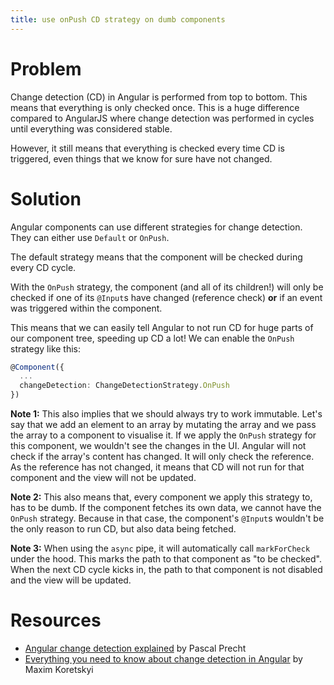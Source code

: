 ```yaml
---
title: use onPush CD strategy on dumb components
---
```


# Problem

Change detection (CD) in Angular is performed from top to bottom. This means that everything is only checked once. This is a huge difference compared to AngularJS where change detection was performed in cycles until everything was considered stable.

However, it still means that everything is checked every time CD is triggered, even things that we know for sure have not changed.

# Solution

Angular components can use different strategies for change detection. They can either use `Default` or `OnPush`.

The default strategy means that the component will be checked during every CD cycle.

With the `OnPush` strategy, the component (and all of its children!) will only be checked if one of its `@Input`s have changed (reference check) **or** if an event was triggered within the component.

This means that we can easily tell Angular to not run CD for huge parts of our component tree, speeding up CD a lot! We can enable the `OnPush` strategy like this:

```ts
@Component({
  ...
  changeDetection: ChangeDetectionStrategy.OnPush
})
```

**Note 1:** This also implies that we should always try to work immutable. Let's say that we add an element to an array by mutating the array and we pass the array to a component to visualise it. If we apply the `OnPush` strategy for this component, we wouldn't see the changes in the UI. Angular will not check if the array's content has changed. It will only check the reference. As the reference has not changed, it means that CD will not run for that component and the view will not be updated.

**Note 2:** This also means that, every component we apply this strategy to, has to be dumb. If the component fetches its own data, we cannot have the `OnPush` strategy. Because in that case, the component's `@Input`s wouldn't be the only reason to run CD, but also data being fetched.

**Note 3:** When using the `async` pipe, it will automatically call `markForCheck` under the hood. This marks the path to that component as "to be checked". When the next CD cycle kicks in, the path to that component is not disabled and the view will be updated.

# Resources

- [Angular change detection explained](https://blog.thoughtram.io/angular/2016/02/22/angular-2-change-detection-explained.html) by Pascal Precht
- [Everything you need to know about change detection in Angular](https://blog.angularindepth.com/everything-you-need-to-know-about-change-detection-in-angular-8006c51d206f) by Maxim Koretskyi
